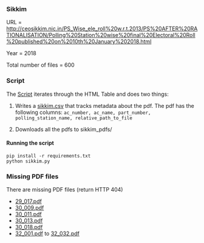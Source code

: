 ### Sikkim

URL = http://ceosikkim.nic.in/PS_Wise_ele_roll%20w.r.t.2013/PS%20AFTER%20RATIONALISATION/Polling%20Station%20wise%20final%20Electoral%20Roll%20published%20on%2010th%20January%202018.html

Year = 2018

Total number of files = 600

### Script

The [Script](sikkim.py) iterates through the HTML Table and does two things:

1. Writes a [sikkim.csv](sikkim.csv) that tracks metadata about the pdf. The pdf has the following columns: `ac_number, ac_name, part_number, polling_station_name, relative_path_to_file`

2. Downloads all the pdfs to sikkim_pdfs/

#### Running the script

```
pip install -r requirements.txt
python sikkim.py
```

### Missing PDF files

There are missing PDF files (return HTTP 404)

- [29_017.pdf](http://ceosikkim.nic.in/PS_Wise_ele_roll%20w.r.t.2013/PS%20AFTER%20RATIONALISATION/DRAFT%20ELECTORAL%20ROLL%20W.R.T.1.1.2017/29/AC029PART017-SUP0.pdf)
- [30_009.pdf](http://ceosikkim.nic.in/PS_Wise_ele_roll%20w.r.t.2013/PS%20AFTER%20RATIONALISATION/FINAL%20ELECTORAL%20ROLL%20W.R.T.1.1.2017/30/09.pdf)
- [30_011.pdf](http://ceosikkim.nic.in/PS_Wise_ele_roll%20w.r.t.2013/PS%20AFTER%20RATIONALISATION/FINAL%20ELECTORAL%20ROLL%20W.R.T.1.1.2017/30/11.pdf)
- [30_013.pdf](http://ceosikkim.nic.in/PS_Wise_ele_roll%20w.r.t.2013/PS%20AFTER%20RATIONALISATION/FINAL%20ELECTORAL%20ROLL%20W.R.T.1.1.2017/30/13.pdf)
- [30_018.pdf](http://ceosikkim.nic.in/PS_Wise_ele_roll%20w.r.t.2013/PS%20AFTER%20RATIONALISATION/FINAL%20ELECTORAL%20ROLL%20W.R.T.1.1.2017/30/18.pdf)
- [32_001.pdf](http://ceosikkim.nic.in/PS_Wise_ele_roll%20w.r.t.2013/PS%20AFTER%20RATIONALISATION/FINAL%20ELECTORAL%20ROLL%20W.R.T.1.1.2017/32/01.pdf) to [32_032.pdf](http://ceosikkim.nic.in/PS_Wise_ele_roll%20w.r.t.2013/PS%20AFTER%20RATIONALISATION/FINAL%20ELECTORAL%20ROLL%20W.R.T.1.1.2017/32/32.pdf)
